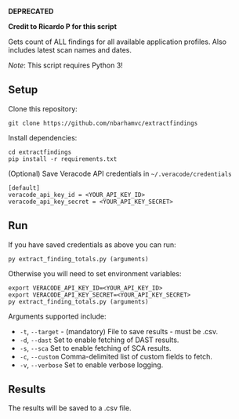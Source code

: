 **DEPRECATED**

**Credit to Ricardo P for this script**

Gets count of ALL findings for all available application profiles. Also includes latest scan names and dates.

*Note*: This script requires Python 3!

## Setup

Clone this repository:

    git clone https://github.com/nbarhamvc/extractfindings

Install dependencies:

    cd extractfindings
    pip install -r requirements.txt

(Optional) Save Veracode API credentials in `~/.veracode/credentials`

    [default]
    veracode_api_key_id = <YOUR_API_KEY_ID>
    veracode_api_key_secret = <YOUR_API_KEY_SECRET>

## Run

If you have saved credentials as above you can run:

    py extract_finding_totals.py (arguments)

Otherwise you will need to set environment variables:

    export VERACODE_API_KEY_ID=<YOUR_API_KEY_ID>
    export VERACODE_API_KEY_SECRET=<YOUR_API_KEY_SECRET>
    py extract_finding_totals.py (arguments)

Arguments supported include:
- `-t`, `--target` - (mandatory) File to save results - must be .csv.
- `-d`, `--dast` Set to enable fetching of DAST results.
- `-s`, `--sca` Set to enable fetching of SCA results.
- `-c`, `--custom` Comma-delimited list of custom fields to fetch.
- `-v`, `--verbose` Set to enable verbose logging.

## Results
The results will be saved to a .csv file.  
